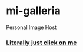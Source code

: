 # mi-galleria
Personal Image Host

### [Literally just click on me]

[Literally just click on me]: <https://hentilador.github.io/mi-galleria/>
